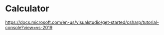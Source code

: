 # Calculator
https://docs.microsoft.com/en-us/visualstudio/get-started/csharp/tutorial-console?view=vs-2019
